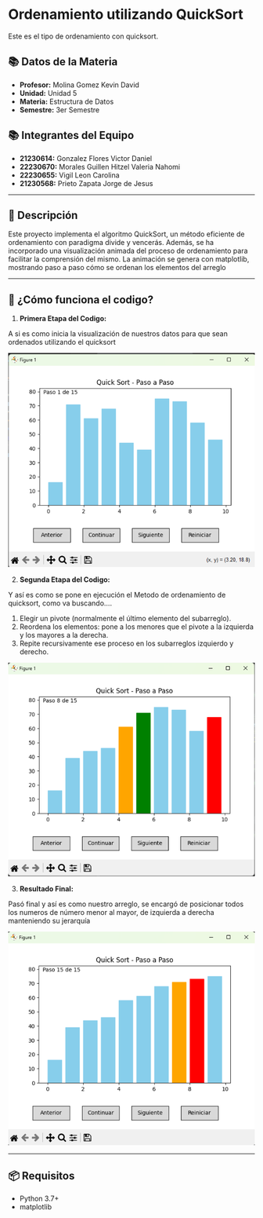 
# Ordenamiento utilizando QuickSort

Este es el tipo de ordenamiento con quicksort.

## 📚 Datos de la Materia 

- **Profesor:** Molina Gomez Kevin David  
- **Unidad:** Unidad 5
- **Materia:** Estructura de Datos  
- **Semestre:** 3er Semestre  

## 📚 Integrantes del Equipo

- **21230614:** Gonzalez Flores Victor Daniel  
- **22230670:** Morales Guillen Hitzel Valeria Nahomi  
- **22230655:** Vigil Leon Carolina  
- **21230568:** Prieto Zapata Jorge de Jesus  
---

## 📝 Descripción

Este proyecto implementa el algoritmo QuickSort, un método eficiente de ordenamiento con paradigma divide y vencerás.
Además, se ha incorporado una visualización animada del proceso de ordenamiento para facilitar la comprensión del mismo.
La animación se genera con matplotlib, mostrando paso a paso cómo se ordenan los elementos del arreglo

---

## 🚀 ¿Cómo funciona el codigo?

1. **Primera Etapa del Codigo:**
   
A si es como inicia la visualización de nuestros datos para que sean ordenados utilizando el quicksort

   ![Captura inicial](Capturinga.png)
   
2. **Segunda Etapa del Codigo:**

Y así es como se pone en ejecución el Metodo de ordenamiento de quicksort, como va buscando….
1.	Elegir un pivote (normalmente el último elemento del subarreglo).
2.	Reordena los elementos: pone a los menores que el pivote a la izquierda y los mayores a la derecha.
3.	Repite recursivamente ese proceso en los subarreglos izquierdo y derecho.
   
   ![Captura Desarollo](Capturingo.png)

3. **Resultado Final:**

Pasó final y así es como nuestro arreglo, se encargó de posicionar todos los numeros de número menor al mayor, de izquierda a derecha manteniendo su jerarquía
 
   ![Captura Final](Capturaz.png)
   
---

## 📦 Requisitos

- Python 3.7+
- matplotlib
